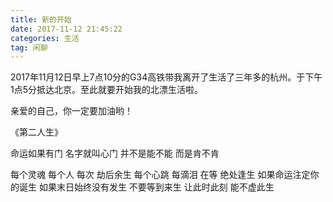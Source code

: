 ```yaml
---
title: 新的开始
date: 2017-11-12 21:45:22
categories: 生活
tag: 闲聊
---
```


2017年11月12日早上7点10分的G34高铁带我离开了生活了三年多的杭州。于下午1点5分抵达北京。至此就要开始我的北漂生活啦。

亲爱的自己，你一定要加油哟！

<!-- more -->

《第二人生》

命运如果有门 名字就叫心门
并不是能不能 而是肯不肯

每个灵魂 每个人 每次 劫后余生
每个心跳 每滴泪 在等 绝处逢生
如果命运注定你的诞生 如果末日始终没有发生
不要等到来生 让此时此刻 能不虚此生